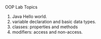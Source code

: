 OOP Lab
Topics
1. Java Hello world.
2. variable declaration and basic data types.
3. classes: properties and methods
4. modifiers: access and non-access.